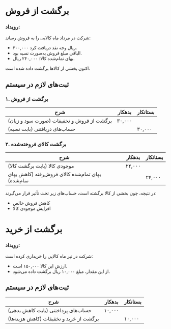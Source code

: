 # برگشت از فروش

### رویداد:
شرکت در مرداد ماه کالایی را به فروش رساند:
- ۳۰۰,۰۰۰ ریال وجه نقد دریافت کرد.
- الباقی مبلغ فروش به‌صورت نسیه بود.
- بهای تمام‌شده کالا: ۲۴۰,۰۰۰ ریال.

اکنون بخشی از کالاها برگشت داده شده است.

## ثبت‌های لازم در سیستم

### ۱. برگشت از فروش
| شرح | بدهکار | بستانکار |
|------|---------|-----------|
| برگشت از فروش و تخفیفات (صورت سود و زیان) | ۳۰,۰۰۰ |   |
| حساب‌های دریافتنی (بابت نسیه) |   | ۳۰,۰۰۰ |


### ۲. برگشت کالای فروخته‌شده
| شرح | بدهکار | بستانکار |
|------|---------|-----------|
| موجودی کالا (بابت برگشت کالا) | ۲۴,۰۰۰ |   |
| بهای تمام‌شده کالای فروش‌رفته (کاهش بهای تمام‌شده) |   | ۲۴,۰۰۰ |


در نتیجه، چون بخشی از کالا برگشته است، حساب‌های زیر تحت تأثیر قرار می‌گیرند:
- کاهش فروش خالص
- افزایش موجودی کالا


# برگشت از خرید

### رویداد:
شرکت در تیر ماه کالایی را خریداری کرده است:
- ارزش این کالا ۱۵۰,۰۰۰ است.
- از این مقدار، مبلغ ۱۰,۰۰۰ ریال برگشت داده می‌شود.

## ثبت‌های لازم در سیستم

| شرح | بدهکار | بستانکار |
|------|---------|-----------|
| حساب‌های پرداختنی (بابت کاهش بدهی) | ۱۰,۰۰۰ |   |
| برگشت از خرید و تخفیفات (کاهش هزینه‌ها) |   | ۱۰,۰۰۰ |
